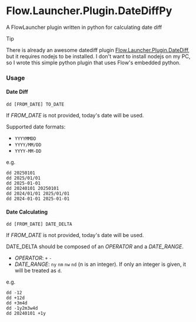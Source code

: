 # Flow.Launcher.Plugin.DateDiffPy
A FlowLauncher plugin written in python for calculating date diff

> [!TIP]
> There is already an awesome datediff plugin [Flow.Launcher.Plugin.DateDiff](https://github.com/LeoDupont/Flow.Launcher.Plugin.DateDiff), but it requires nodejs to be installed. I don't want to install nodejs on my PC, so I wrote this simple python plugin that uses Flow's embedded python.

### Usage
#### Date Diff
```
dd [FROM_DATE] TO_DATE
```
If *FROM_DATE* is not provided, today's date will be used.

Supported date formats:
- `YYYYMMDD`
- `YYYY/MM/DD`
- `YYYY-MM-DD`

e.g.
```
dd 20250101
dd 2025/01/01
dd 2025-01-01
dd 20240101 20250101
dd 2024/01/01 2025/01/01
dd 2024-01-01 2025-01-01
```
#### Date Calculating
```
dd [FROM_DATE] DATE_DELTA
```
If *FROM_DATE* is not provided, today's date will be used.

DATE_DELTA should be composed of an *OPERATOR* and a *DATE_RANGE*.
- *OPERATOR*: `+` `-`
- *DATE_RANGE*: `ny` `nm` `nw` `nd` (n is an integer). If only an integer is given, it will be treated as `d`.

e.g.
```
dd -12
dd +12d
dd +3m4d
dd -1y2m3w4d
dd 20240101 +1y
```